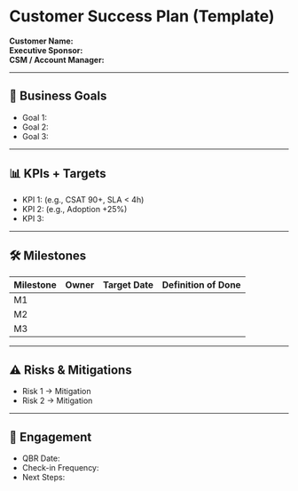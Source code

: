 # Customer Success Plan (Template)

**Customer Name:**  
**Executive Sponsor:**  
**CSM / Account Manager:**  

---

## 🎯 Business Goals
- Goal 1:  
- Goal 2:  
- Goal 3:  

---

## 📊 KPIs + Targets
- KPI 1: (e.g., CSAT 90+, SLA < 4h)  
- KPI 2: (e.g., Adoption +25%)  
- KPI 3:  

---

## 🛠 Milestones
| Milestone | Owner | Target Date | Definition of Done |
|-----------|-------|-------------|--------------------|
| M1        |       |             |                    |
| M2        |       |             |                    |
| M3        |       |             |                    |

---

## ⚠ Risks & Mitigations
- Risk 1 → Mitigation  
- Risk 2 → Mitigation  

---

## 🤝 Engagement
- QBR Date:  
- Check-in Frequency:  
- Next Steps:  
